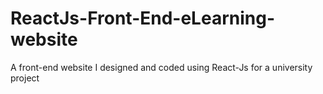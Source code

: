# ReactJs-Front-End-eLearning-website
A front-end website I designed and coded using React-Js for a university project
